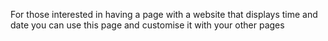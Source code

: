 For those interested in having a page with a website that displays time and date you can use this page and customise it with your other pages
